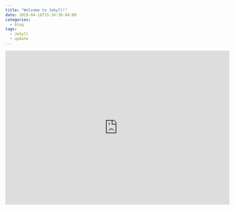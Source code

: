 ```yaml
---
title: "Welcome to Jekyll!"
date: 2019-04-18T15:34:30-04:00
categories:
  - blog
tags:
  - Jekyll
  - update
---
```


<html>
<iframe allow="encrypted-media" width="700" height="480" marginwidth="0" marginheight="0" scrolling="no" frameborder="0" allowfullscreen="yes" src="http://cdn.sportcast.life/frame.php?place=aHR0cHM6Ly9lbWJlZHN0cmVhbS5tZS9odi03MS1zdHJlYW0tMQ==&width=700&height=480&uniqid=6047b9be04b91" />
</html>

You'll find this post in your `_posts` directory. Go ahead and edit it and re-build the site to see your changes. You can rebuild the site in many different ways, but the most common way is to run `jekyll serve`, which launches a web server and auto-regenerates your site when a file is updated.

To add new posts, simply add a file in the `_posts` directory that follows the convention `YYYY-MM-DD-name-of-post.ext` and includes the necessary front matter. Take a look at the source for this post to get an idea about how it works.

### Sample code

```python
#!/usr/bin/env python3

import urllib.parse
import sys
import posixpath
import ntpath
import json

def path_parse( path_string, *, normalize = True, module = posixpath ):
    result = []
    if normalize:
        tmp = module.normpath( path_string )
    else:
        tmp = path_string
    while tmp != "/":
        ( tmp, item ) = module.split( tmp )
        result.insert( 0, item )
    return result

def dump_array( array ):
    string = "[ "
    for index, item in enumerate( array ):
        if index > 0:
            string += ", "
        string += "\"{}\"".format( item )
    string += " ]"
    return string

def test_url( url, *, normalize = True, module = posixpath ):
    url_parsed = urllib.parse.urlparse( url )
    path_parsed = path_parse( urllib.parse.unquote( url_parsed.path ),
        normalize=normalize, module=module )
    sys.stdout.write( "{}\n  --[n={},m={}]-->\n    {}\n".format( 
        url, normalize, module.__name__, dump_array( path_parsed ) ) )

test_url( "http://eg.com/hithere/something/else" )
test_url( "http://eg.com/hithere/something/else/" )
test_url( "http://eg.com/hithere/something/else/", normalize = False )
test_url( "http://eg.com/hithere/../else" )
test_url( "http://eg.com/hithere/../else", normalize = False )
test_url( "http://eg.com/hithere/../../else" )
test_url( "http://eg.com/hithere/../../else", normalize = False )
test_url( "http://eg.com/hithere/something/./else" )
test_url( "http://eg.com/hithere/something/./else", normalize = False )
test_url( "http://eg.com/hithere/something/./else/./" )
test_url( "http://eg.com/hithere/something/./else/./", normalize = False )

test_url( "http://eg.com/see%5C/if%5C/this%5C/works", normalize = False )
test_url( "http://eg.com/see%5C/if%5C/this%5C/works", normalize = False,
    module = ntpath )
```

### Output code

```output

http://eg.com/hithere/something/else
  --[n=True,m=posixpath]-->
    [ "hithere", "something", "else" ]
http://eg.com/hithere/something/else/
  --[n=True,m=posixpath]-->
    [ "hithere", "something", "else" ]
http://eg.com/hithere/something/else/
  --[n=False,m=posixpath]-->
    [ "hithere", "something", "else", "" ]
http://eg.com/hithere/../else
  --[n=True,m=posixpath]-->
    [ "else" ]
http://eg.com/hithere/../else
  --[n=False,m=posixpath]-->
    [ "hithere", "..", "else" ]
http://eg.com/hithere/../../else
  --[n=True,m=posixpath]-->
    [ "else" ]
http://eg.com/hithere/../../else
  --[n=False,m=posixpath]-->
    [ "hithere", "..", "..", "else" ]
http://eg.com/hithere/something/./else
  --[n=True,m=posixpath]-->
    [ "hithere", "something", "else" ]
http://eg.com/hithere/something/./else
  --[n=False,m=posixpath]-->
    [ "hithere", "something", ".", "else" ]
http://eg.com/hithere/something/./else/./
  --[n=True,m=posixpath]-->
    [ "hithere", "something", "else" ]
http://eg.com/hithere/something/./else/./
  --[n=False,m=posixpath]-->
    [ "hithere", "something", ".", "else", ".", "" ]
http://eg.com/see%5C/if%5C/this%5C/works
  --[n=False,m=posixpath]-->
    [ "see\", "if\", "this\", "works" ]
http://eg.com/see%5C/if%5C/this%5C/works
  --[n=False,m=ntpath]-->
    [ "see", "if", "this", "works" ]
```

Check out the [Jekyll docs][jekyll-docs] for more info on how to get the most out of Jekyll. File all bugs/feature requests at [Jekyll’s GitHub repo][jekyll-gh]. If you have questions, you can ask them on [Jekyll Talk][jekyll-talk].

[jekyll-docs]: https://jekyllrb.com/docs/home
[jekyll-gh]:   https://github.com/jekyll/jekyll
[jekyll-talk]: https://talk.jekyllrb.com/
